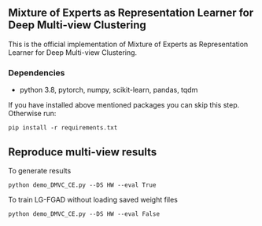 ## Mixture of Experts as Representation Learner for Deep Multi-view Clustering
This is the official implementation of Mixture of Experts as Representation Learner for Deep Multi-view Clustering.

### Dependencies

- python 3.8, pytorch, numpy, scikit-learn, pandas, tqdm

If you have installed above mentioned packages you can skip this step. Otherwise run:

    pip install -r requirements.txt

## Reproduce multi-view results

To generate results

    python demo_DMVC_CE.py --DS HW --eval True

To train LG-FGAD without loading saved weight files

    python demo_DMVC_CE.py --DS HW --eval False

